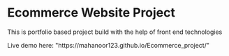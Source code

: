 <h1>Ecommerce Website Project</h1>
<p>This is portfolio based project build with the help of front end technologies</p>
<p>Live demo here: "https://mahanoor123.github.io/Ecommerce_project/"</p>
